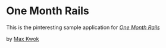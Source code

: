 # One Month Rails

This is the pinteresting sample application for
[*One Month Rails*](http://onemonthrails.com)

by [Max Kwok](http://google.com)